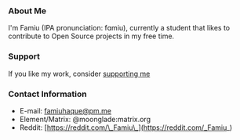 ### About Me

I'm Famiu (IPA pronunciation: fɑmiu), currently a student that likes to contribute to Open Source projects in my free time.

### Support

If you like my work, consider [supporting me](https://buymeacoffee.com/famiuhaque)

### Contact Information

- E-mail: famiuhaque@pm.me
- Element/Matrix: @moonglade:matrix.org
- Reddit: [https://reddit.com/\_Famiu\_](https://reddit.com/_Famiu_)
